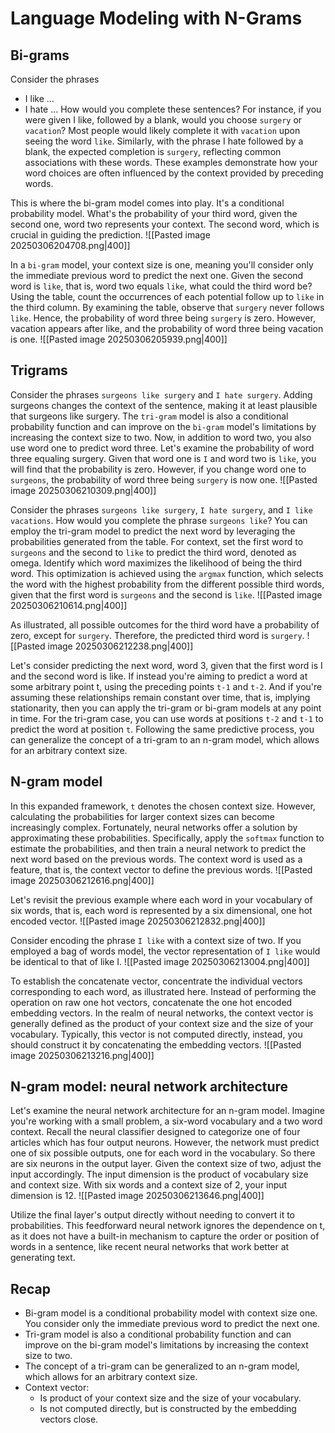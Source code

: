 # Language Modeling with N-Grams

## Bi-grams

Consider the phrases 
- I like ...
- I hate ...
How would you complete these sentences? 
For instance, if you were given I like, followed by a blank, would you choose `surgery` or `vacation`?
Most people would likely complete it with `vacation` upon seeing the word `like`.
Similarly, with the phrase I hate followed by a blank, the expected completion is `surgery`, reflecting common associations with these words.
These examples demonstrate how your word choices are often influenced by the context provided by preceding words.

This is where the bi-gram model comes into play.
It's a conditional probability model.
What's the probability of your third word, given the second one, word two represents your context.
The second word, which is crucial in guiding the prediction.
![[Pasted image 20250306204708.png|400]]

In a `bi-gram` model, your context size is one, meaning you'll consider only the immediate previous word to predict the next one.
Given the second word is `like`, that is, word two equals `like`, what could the third word be? Using the table, count the occurrences of each potential follow up to `like` in the third column.
By examining the table, observe that `surgery` never follows `like`.
Hence, the probability of word three being `surgery` is zero.
However, vacation appears after like, and the probability of word three being vacation is one.
![[Pasted image 20250306205939.png|400]]
## Trigrams
Consider the phrases `surgeons like surgery` and `I hate surgery`.
Adding surgeons changes the context of the sentence, making it at least plausible that surgeons like surgery.
The `tri-gram` model is also a conditional probability function and can improve on the `bi-gram` model's limitations by increasing the context size to two.
Now, in addition to word two, you also use word one to predict word three.
Let's examine the probability of word three equaling surgery.
Given that word one is `I` and word two is `like`, you will find that the probability is zero.
However, if you change word one to `surgeons`, the probability of word three being `surgery` is now one.
![[Pasted image 20250306210309.png|400]]

Consider the phrases `surgeons like surgery`, `I hate surgery`, and `I like vacations`.
How would you complete the phrase `surgeons like`? 
You can employ the tri-gram model to predict the next word by leveraging the probabilities generated from the table.
For context, set the first word to `surgeons` and the second to `like` to predict the third word, denoted as omega.
Identify which word maximizes the likelihood of being the third word.
This optimization is achieved using the `argmax` function, which selects the word with the highest probability from the different possible third words, given that the first word is `surgeons` and the second is `like`.
![[Pasted image 20250306210614.png|400]]

As illustrated, all possible outcomes for the third word have a probability of zero, except for `surgery`.
Therefore, the predicted third word is `surgery`.
![[Pasted image 20250306212238.png|400]]

Let's consider predicting the next word, word 3, given that the first word is I and the second word is like.
If instead you're aiming to predict a word at some arbitrary point t, using the preceding points `t-1` and `t-2`.
And if you're assuming these relationships remain constant over time, that is, implying stationarity, then you can apply the tri-gram or bi-gram models at any point in time.
For the tri-gram case, you can use words at positions `t-2` and `t-1` to predict the word at position `t`.
Following the same predictive process, you can generalize the concept of a tri-gram to an n-gram model, which allows for an arbitrary context size.

## N-gram model

In this expanded framework, `t` denotes the chosen context size.
However, calculating the probabilities for larger context sizes can become increasingly complex.
Fortunately, neural networks offer a solution by approximating these probabilities.
Specifically, apply the `softmax` function to estimate the probabilities, and then train a neural network to predict the next word based on the previous words.
The context word is used as a feature, that is, the context vector to define the previous words.
![[Pasted image 20250306212616.png|400]]

Let's revisit the previous example where each word in your vocabulary of six words, that is, each word is represented by a six dimensional, one hot encoded vector.
![[Pasted image 20250306212832.png|400]]

Consider encoding the phrase `I like` with a context size of two.
If you employed a bag of words model, the vector representation of `I like` would be identical to that of like I.
![[Pasted image 20250306213004.png|400]]

To establish the concatenate vector, concentrate the individual vectors corresponding to each word, as illustrated here.
Instead of performing the operation on raw one hot vectors, concatenate the one hot encoded embedding vectors.
In the realm of neural networks, the context vector is generally defined as the product of your context size and the size of your vocabulary.
Typically, this vector is not computed directly, instead, you should construct it by concatenating the embedding vectors.
![[Pasted image 20250306213216.png|400]]

## N-gram model: neural network architecture

Let's examine the neural network architecture for an n-gram model.
Imagine you're working with a small problem, a six-word vocabulary and a two word context.
Recall the neural classifier designed to categorize one of four articles which has four output neurons.
However, the network must predict one of six possible outputs, one for each word in the vocabulary.
So there are six neurons in the output layer.
Given the context size of two, adjust the input accordingly.
The input dimension is the product of vocabulary size and context size.
With six words and a context size of 2, your input dimension is 12.
![[Pasted image 20250306213646.png|400]]

Utilize the final layer's output directly without needing to convert it to probabilities.
This feedforward neural network ignores the dependence on t, as it does not have a built-in mechanism to capture the order or position of words in a sentence, like recent neural networks that work better at generating text.

## Recap

- Bi-gram model is a conditional probability model with context size one. You consider only the immediate previous word to predict the next one.
- Tri-gram model is also a conditional probability function and can improve on the bi-gram model's limitations by increasing the context size to two.
- The concept of a tri-gram can be generalized to an n-gram model, which allows for an arbitrary context size.
- Context vector:
	- Is product of your context size and the size of your vocabulary.
	- Is not computed directly, but is constructed by the embedding vectors close.
